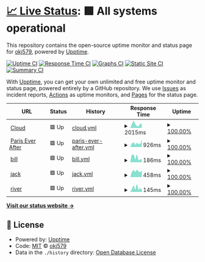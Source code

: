 # [📈 Live Status](https://demo.upptime.js.org): <!--live status--> **🟩 All systems operational**

This repository contains the open-source uptime monitor and status page for [okj579](https://demo.upptime.js.org), powered by [Upptime](https://github.com/upptime/upptime).

[![Uptime CI](https://github.com/okj579/upptime/workflows/Uptime%20CI/badge.svg)](https://github.com/okj579/upptime/actions?query=workflow%3A%22Uptime+CI%22)
[![Response Time CI](https://github.com/okj579/upptime/workflows/Response%20Time%20CI/badge.svg)](https://github.com/okj579/upptime/actions?query=workflow%3A%22Response+Time+CI%22)
[![Graphs CI](https://github.com/okj579/upptime/workflows/Graphs%20CI/badge.svg)](https://github.com/okj579/upptime/actions?query=workflow%3A%22Graphs+CI%22)
[![Static Site CI](https://github.com/okj579/upptime/workflows/Static%20Site%20CI/badge.svg)](https://github.com/okj579/upptime/actions?query=workflow%3A%22Static+Site+CI%22)
[![Summary CI](https://github.com/okj579/upptime/workflows/Summary%20CI/badge.svg)](https://github.com/okj579/upptime/actions?query=workflow%3A%22Summary+CI%22)

With [Upptime](https://upptime.js.org), you can get your own unlimited and free uptime monitor and status page, powered entirely by a GitHub repository. We use [Issues](https://github.com/okj579/upptime/issues) as incident reports, [Actions](https://github.com/okj579/upptime/actions) as uptime monitors, and [Pages](https://demo.upptime.js.org) for the status page.

<!--start: status pages-->
<!-- This summary is generated by Upptime (https://github.com/upptime/upptime) -->
<!-- Do not edit this manually, your changes will be overwritten -->
<!-- prettier-ignore -->
| URL | Status | History | Response Time | Uptime |
| --- | ------ | ------- | ------------- | ------ |
| <img alt="" src="https://icons.duckduckgo.com/ip3/cloud.okj.name.ico" height="13"> [Cloud](https://cloud.okj.name) | 🟩 Up | [cloud.yml](https://github.com/okj579/upptime/commits/HEAD/history/cloud.yml) | <details><summary><img alt="Response time graph" src="./graphs/cloud/response-time-week.png" height="20"> 2015ms</summary><br><a href="https://okj579.github.io/upptime/history/cloud"><img alt="Response time 1786" src="https://img.shields.io/endpoint?url=https%3A%2F%2Fraw.githubusercontent.com%2Fokj579%2Fupptime%2FHEAD%2Fapi%2Fcloud%2Fresponse-time.json"></a><br><a href="https://okj579.github.io/upptime/history/cloud"><img alt="24-hour response time 990" src="https://img.shields.io/endpoint?url=https%3A%2F%2Fraw.githubusercontent.com%2Fokj579%2Fupptime%2FHEAD%2Fapi%2Fcloud%2Fresponse-time-day.json"></a><br><a href="https://okj579.github.io/upptime/history/cloud"><img alt="7-day response time 2015" src="https://img.shields.io/endpoint?url=https%3A%2F%2Fraw.githubusercontent.com%2Fokj579%2Fupptime%2FHEAD%2Fapi%2Fcloud%2Fresponse-time-week.json"></a><br><a href="https://okj579.github.io/upptime/history/cloud"><img alt="30-day response time 2011" src="https://img.shields.io/endpoint?url=https%3A%2F%2Fraw.githubusercontent.com%2Fokj579%2Fupptime%2FHEAD%2Fapi%2Fcloud%2Fresponse-time-month.json"></a><br><a href="https://okj579.github.io/upptime/history/cloud"><img alt="1-year response time 1786" src="https://img.shields.io/endpoint?url=https%3A%2F%2Fraw.githubusercontent.com%2Fokj579%2Fupptime%2FHEAD%2Fapi%2Fcloud%2Fresponse-time-year.json"></a></details> | <details><summary><a href="https://okj579.github.io/upptime/history/cloud">100.00%</a></summary><a href="https://okj579.github.io/upptime/history/cloud"><img alt="All-time uptime 98.25%" src="https://img.shields.io/endpoint?url=https%3A%2F%2Fraw.githubusercontent.com%2Fokj579%2Fupptime%2FHEAD%2Fapi%2Fcloud%2Fuptime.json"></a><br><a href="https://okj579.github.io/upptime/history/cloud"><img alt="24-hour uptime 100.00%" src="https://img.shields.io/endpoint?url=https%3A%2F%2Fraw.githubusercontent.com%2Fokj579%2Fupptime%2FHEAD%2Fapi%2Fcloud%2Fuptime-day.json"></a><br><a href="https://okj579.github.io/upptime/history/cloud"><img alt="7-day uptime 100.00%" src="https://img.shields.io/endpoint?url=https%3A%2F%2Fraw.githubusercontent.com%2Fokj579%2Fupptime%2FHEAD%2Fapi%2Fcloud%2Fuptime-week.json"></a><br><a href="https://okj579.github.io/upptime/history/cloud"><img alt="30-day uptime 99.05%" src="https://img.shields.io/endpoint?url=https%3A%2F%2Fraw.githubusercontent.com%2Fokj579%2Fupptime%2FHEAD%2Fapi%2Fcloud%2Fuptime-month.json"></a><br><a href="https://okj579.github.io/upptime/history/cloud"><img alt="1-year uptime 98.25%" src="https://img.shields.io/endpoint?url=https%3A%2F%2Fraw.githubusercontent.com%2Fokj579%2Fupptime%2FHEAD%2Fapi%2Fcloud%2Fuptime-year.json"></a></details>
| <img alt="" src="https://icons.duckduckgo.com/ip3/www.pariseverafter.com.ico" height="13"> [Paris Ever After](https://www.pariseverafter.com) | 🟩 Up | [paris-ever-after.yml](https://github.com/okj579/upptime/commits/HEAD/history/paris-ever-after.yml) | <details><summary><img alt="Response time graph" src="./graphs/paris-ever-after/response-time-week.png" height="20"> 926ms</summary><br><a href="https://okj579.github.io/upptime/history/paris-ever-after"><img alt="Response time 710" src="https://img.shields.io/endpoint?url=https%3A%2F%2Fraw.githubusercontent.com%2Fokj579%2Fupptime%2FHEAD%2Fapi%2Fparis-ever-after%2Fresponse-time.json"></a><br><a href="https://okj579.github.io/upptime/history/paris-ever-after"><img alt="24-hour response time 931" src="https://img.shields.io/endpoint?url=https%3A%2F%2Fraw.githubusercontent.com%2Fokj579%2Fupptime%2FHEAD%2Fapi%2Fparis-ever-after%2Fresponse-time-day.json"></a><br><a href="https://okj579.github.io/upptime/history/paris-ever-after"><img alt="7-day response time 926" src="https://img.shields.io/endpoint?url=https%3A%2F%2Fraw.githubusercontent.com%2Fokj579%2Fupptime%2FHEAD%2Fapi%2Fparis-ever-after%2Fresponse-time-week.json"></a><br><a href="https://okj579.github.io/upptime/history/paris-ever-after"><img alt="30-day response time 824" src="https://img.shields.io/endpoint?url=https%3A%2F%2Fraw.githubusercontent.com%2Fokj579%2Fupptime%2FHEAD%2Fapi%2Fparis-ever-after%2Fresponse-time-month.json"></a><br><a href="https://okj579.github.io/upptime/history/paris-ever-after"><img alt="1-year response time 710" src="https://img.shields.io/endpoint?url=https%3A%2F%2Fraw.githubusercontent.com%2Fokj579%2Fupptime%2FHEAD%2Fapi%2Fparis-ever-after%2Fresponse-time-year.json"></a></details> | <details><summary><a href="https://okj579.github.io/upptime/history/paris-ever-after">100.00%</a></summary><a href="https://okj579.github.io/upptime/history/paris-ever-after"><img alt="All-time uptime 99.85%" src="https://img.shields.io/endpoint?url=https%3A%2F%2Fraw.githubusercontent.com%2Fokj579%2Fupptime%2FHEAD%2Fapi%2Fparis-ever-after%2Fuptime.json"></a><br><a href="https://okj579.github.io/upptime/history/paris-ever-after"><img alt="24-hour uptime 100.00%" src="https://img.shields.io/endpoint?url=https%3A%2F%2Fraw.githubusercontent.com%2Fokj579%2Fupptime%2FHEAD%2Fapi%2Fparis-ever-after%2Fuptime-day.json"></a><br><a href="https://okj579.github.io/upptime/history/paris-ever-after"><img alt="7-day uptime 100.00%" src="https://img.shields.io/endpoint?url=https%3A%2F%2Fraw.githubusercontent.com%2Fokj579%2Fupptime%2FHEAD%2Fapi%2Fparis-ever-after%2Fuptime-week.json"></a><br><a href="https://okj579.github.io/upptime/history/paris-ever-after"><img alt="30-day uptime 99.91%" src="https://img.shields.io/endpoint?url=https%3A%2F%2Fraw.githubusercontent.com%2Fokj579%2Fupptime%2FHEAD%2Fapi%2Fparis-ever-after%2Fuptime-month.json"></a><br><a href="https://okj579.github.io/upptime/history/paris-ever-after"><img alt="1-year uptime 99.85%" src="https://img.shields.io/endpoint?url=https%3A%2F%2Fraw.githubusercontent.com%2Fokj579%2Fupptime%2FHEAD%2Fapi%2Fparis-ever-after%2Fuptime-year.json"></a></details>
| <img alt="" src="https://icons.duckduckgo.com/ip3/bill.okj.name.ico" height="13"> [bill](https://bill.okj.name) | 🟩 Up | [bill.yml](https://github.com/okj579/upptime/commits/HEAD/history/bill.yml) | <details><summary><img alt="Response time graph" src="./graphs/bill/response-time-week.png" height="20"> 186ms</summary><br><a href="https://okj579.github.io/upptime/history/bill"><img alt="Response time 188" src="https://img.shields.io/endpoint?url=https%3A%2F%2Fraw.githubusercontent.com%2Fokj579%2Fupptime%2FHEAD%2Fapi%2Fbill%2Fresponse-time.json"></a><br><a href="https://okj579.github.io/upptime/history/bill"><img alt="24-hour response time 131" src="https://img.shields.io/endpoint?url=https%3A%2F%2Fraw.githubusercontent.com%2Fokj579%2Fupptime%2FHEAD%2Fapi%2Fbill%2Fresponse-time-day.json"></a><br><a href="https://okj579.github.io/upptime/history/bill"><img alt="7-day response time 186" src="https://img.shields.io/endpoint?url=https%3A%2F%2Fraw.githubusercontent.com%2Fokj579%2Fupptime%2FHEAD%2Fapi%2Fbill%2Fresponse-time-week.json"></a><br><a href="https://okj579.github.io/upptime/history/bill"><img alt="30-day response time 194" src="https://img.shields.io/endpoint?url=https%3A%2F%2Fraw.githubusercontent.com%2Fokj579%2Fupptime%2FHEAD%2Fapi%2Fbill%2Fresponse-time-month.json"></a><br><a href="https://okj579.github.io/upptime/history/bill"><img alt="1-year response time 188" src="https://img.shields.io/endpoint?url=https%3A%2F%2Fraw.githubusercontent.com%2Fokj579%2Fupptime%2FHEAD%2Fapi%2Fbill%2Fresponse-time-year.json"></a></details> | <details><summary><a href="https://okj579.github.io/upptime/history/bill">100.00%</a></summary><a href="https://okj579.github.io/upptime/history/bill"><img alt="All-time uptime 100.00%" src="https://img.shields.io/endpoint?url=https%3A%2F%2Fraw.githubusercontent.com%2Fokj579%2Fupptime%2FHEAD%2Fapi%2Fbill%2Fuptime.json"></a><br><a href="https://okj579.github.io/upptime/history/bill"><img alt="24-hour uptime 100.00%" src="https://img.shields.io/endpoint?url=https%3A%2F%2Fraw.githubusercontent.com%2Fokj579%2Fupptime%2FHEAD%2Fapi%2Fbill%2Fuptime-day.json"></a><br><a href="https://okj579.github.io/upptime/history/bill"><img alt="7-day uptime 100.00%" src="https://img.shields.io/endpoint?url=https%3A%2F%2Fraw.githubusercontent.com%2Fokj579%2Fupptime%2FHEAD%2Fapi%2Fbill%2Fuptime-week.json"></a><br><a href="https://okj579.github.io/upptime/history/bill"><img alt="30-day uptime 100.00%" src="https://img.shields.io/endpoint?url=https%3A%2F%2Fraw.githubusercontent.com%2Fokj579%2Fupptime%2FHEAD%2Fapi%2Fbill%2Fuptime-month.json"></a><br><a href="https://okj579.github.io/upptime/history/bill"><img alt="1-year uptime 100.00%" src="https://img.shields.io/endpoint?url=https%3A%2F%2Fraw.githubusercontent.com%2Fokj579%2Fupptime%2FHEAD%2Fapi%2Fbill%2Fuptime-year.json"></a></details>
| <img alt="" src="https://icons.duckduckgo.com/ip3/jack.okj.name.ico" height="13"> [jack](https://jack.okj.name) | 🟩 Up | [jack.yml](https://github.com/okj579/upptime/commits/HEAD/history/jack.yml) | <details><summary><img alt="Response time graph" src="./graphs/jack/response-time-week.png" height="20"> 458ms</summary><br><a href="https://okj579.github.io/upptime/history/jack"><img alt="Response time 449" src="https://img.shields.io/endpoint?url=https%3A%2F%2Fraw.githubusercontent.com%2Fokj579%2Fupptime%2FHEAD%2Fapi%2Fjack%2Fresponse-time.json"></a><br><a href="https://okj579.github.io/upptime/history/jack"><img alt="24-hour response time 368" src="https://img.shields.io/endpoint?url=https%3A%2F%2Fraw.githubusercontent.com%2Fokj579%2Fupptime%2FHEAD%2Fapi%2Fjack%2Fresponse-time-day.json"></a><br><a href="https://okj579.github.io/upptime/history/jack"><img alt="7-day response time 458" src="https://img.shields.io/endpoint?url=https%3A%2F%2Fraw.githubusercontent.com%2Fokj579%2Fupptime%2FHEAD%2Fapi%2Fjack%2Fresponse-time-week.json"></a><br><a href="https://okj579.github.io/upptime/history/jack"><img alt="30-day response time 444" src="https://img.shields.io/endpoint?url=https%3A%2F%2Fraw.githubusercontent.com%2Fokj579%2Fupptime%2FHEAD%2Fapi%2Fjack%2Fresponse-time-month.json"></a><br><a href="https://okj579.github.io/upptime/history/jack"><img alt="1-year response time 449" src="https://img.shields.io/endpoint?url=https%3A%2F%2Fraw.githubusercontent.com%2Fokj579%2Fupptime%2FHEAD%2Fapi%2Fjack%2Fresponse-time-year.json"></a></details> | <details><summary><a href="https://okj579.github.io/upptime/history/jack">100.00%</a></summary><a href="https://okj579.github.io/upptime/history/jack"><img alt="All-time uptime 80.11%" src="https://img.shields.io/endpoint?url=https%3A%2F%2Fraw.githubusercontent.com%2Fokj579%2Fupptime%2FHEAD%2Fapi%2Fjack%2Fuptime.json"></a><br><a href="https://okj579.github.io/upptime/history/jack"><img alt="24-hour uptime 100.00%" src="https://img.shields.io/endpoint?url=https%3A%2F%2Fraw.githubusercontent.com%2Fokj579%2Fupptime%2FHEAD%2Fapi%2Fjack%2Fuptime-day.json"></a><br><a href="https://okj579.github.io/upptime/history/jack"><img alt="7-day uptime 100.00%" src="https://img.shields.io/endpoint?url=https%3A%2F%2Fraw.githubusercontent.com%2Fokj579%2Fupptime%2FHEAD%2Fapi%2Fjack%2Fuptime-week.json"></a><br><a href="https://okj579.github.io/upptime/history/jack"><img alt="30-day uptime 99.05%" src="https://img.shields.io/endpoint?url=https%3A%2F%2Fraw.githubusercontent.com%2Fokj579%2Fupptime%2FHEAD%2Fapi%2Fjack%2Fuptime-month.json"></a><br><a href="https://okj579.github.io/upptime/history/jack"><img alt="1-year uptime 80.11%" src="https://img.shields.io/endpoint?url=https%3A%2F%2Fraw.githubusercontent.com%2Fokj579%2Fupptime%2FHEAD%2Fapi%2Fjack%2Fuptime-year.json"></a></details>
| <img alt="" src="https://icons.duckduckgo.com/ip3/river.okj.name.ico" height="13"> [river](https://river.okj.name) | 🟩 Up | [river.yml](https://github.com/okj579/upptime/commits/HEAD/history/river.yml) | <details><summary><img alt="Response time graph" src="./graphs/river/response-time-week.png" height="20"> 145ms</summary><br><a href="https://okj579.github.io/upptime/history/river"><img alt="Response time 154" src="https://img.shields.io/endpoint?url=https%3A%2F%2Fraw.githubusercontent.com%2Fokj579%2Fupptime%2FHEAD%2Fapi%2Friver%2Fresponse-time.json"></a><br><a href="https://okj579.github.io/upptime/history/river"><img alt="24-hour response time 81" src="https://img.shields.io/endpoint?url=https%3A%2F%2Fraw.githubusercontent.com%2Fokj579%2Fupptime%2FHEAD%2Fapi%2Friver%2Fresponse-time-day.json"></a><br><a href="https://okj579.github.io/upptime/history/river"><img alt="7-day response time 145" src="https://img.shields.io/endpoint?url=https%3A%2F%2Fraw.githubusercontent.com%2Fokj579%2Fupptime%2FHEAD%2Fapi%2Friver%2Fresponse-time-week.json"></a><br><a href="https://okj579.github.io/upptime/history/river"><img alt="30-day response time 145" src="https://img.shields.io/endpoint?url=https%3A%2F%2Fraw.githubusercontent.com%2Fokj579%2Fupptime%2FHEAD%2Fapi%2Friver%2Fresponse-time-month.json"></a><br><a href="https://okj579.github.io/upptime/history/river"><img alt="1-year response time 154" src="https://img.shields.io/endpoint?url=https%3A%2F%2Fraw.githubusercontent.com%2Fokj579%2Fupptime%2FHEAD%2Fapi%2Friver%2Fresponse-time-year.json"></a></details> | <details><summary><a href="https://okj579.github.io/upptime/history/river">100.00%</a></summary><a href="https://okj579.github.io/upptime/history/river"><img alt="All-time uptime 99.86%" src="https://img.shields.io/endpoint?url=https%3A%2F%2Fraw.githubusercontent.com%2Fokj579%2Fupptime%2FHEAD%2Fapi%2Friver%2Fuptime.json"></a><br><a href="https://okj579.github.io/upptime/history/river"><img alt="24-hour uptime 100.00%" src="https://img.shields.io/endpoint?url=https%3A%2F%2Fraw.githubusercontent.com%2Fokj579%2Fupptime%2FHEAD%2Fapi%2Friver%2Fuptime-day.json"></a><br><a href="https://okj579.github.io/upptime/history/river"><img alt="7-day uptime 100.00%" src="https://img.shields.io/endpoint?url=https%3A%2F%2Fraw.githubusercontent.com%2Fokj579%2Fupptime%2FHEAD%2Fapi%2Friver%2Fuptime-week.json"></a><br><a href="https://okj579.github.io/upptime/history/river"><img alt="30-day uptime 99.95%" src="https://img.shields.io/endpoint?url=https%3A%2F%2Fraw.githubusercontent.com%2Fokj579%2Fupptime%2FHEAD%2Fapi%2Friver%2Fuptime-month.json"></a><br><a href="https://okj579.github.io/upptime/history/river"><img alt="1-year uptime 99.86%" src="https://img.shields.io/endpoint?url=https%3A%2F%2Fraw.githubusercontent.com%2Fokj579%2Fupptime%2FHEAD%2Fapi%2Friver%2Fuptime-year.json"></a></details>

<!--end: status pages-->

[**Visit our status website →**](https://demo.upptime.js.org)

## 📄 License

- Powered by: [Upptime](https://github.com/upptime/upptime)
- Code: [MIT](./LICENSE) © [okj579](https://demo.upptime.js.org)
- Data in the `./history` directory: [Open Database License](https://opendatacommons.org/licenses/odbl/1-0/)
